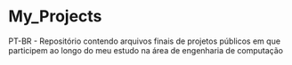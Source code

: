 # My_Projects
PT-BR - Repositório contendo arquivos finais de projetos públicos em que participem ao longo do meu estudo na área de engenharia de computação
